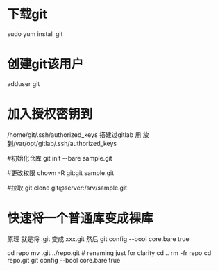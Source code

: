 # 下载git
 sudo yum install git
 
# 创建git该用户
 adduser git

# 加入授权密钥到
 /home/git/.ssh/authorized_keys
 搭建过gitlab 用 放到/var/opt/gitlab/.ssh/authorized_keys
 
#初始化仓库
 git init --bare sample.git
 
#更改权限
 chown -R git:git sample.git
 
#拉取
 git clone git@server:/srv/sample.git
 
 
 

# 快速将一个普通库变成裸库 #

原理 就是将 .git 变成 xxx.git 然后 git config --bool core.bare true

cd repo
mv .git ../repo.git # renaming just for clarity
cd ..
rm -fr repo
cd repo.git
git config --bool core.bare true


 